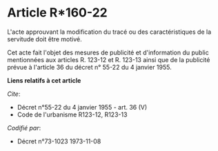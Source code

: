 # Article R*160-22

L'acte approuvant la modification du tracé ou des caractéristiques de la servitude doit être motivé.

Cet acte fait l'objet des mesures de publicité et d'information du public mentionnées aux articles R. 123-12 et R. 123-13
ainsi que de la publicité prévue à l'article 36 du décret n° 55-22 du 4 janvier 1955.

**Liens relatifs à cet article**

_Cite_:

  - Décret n°55-22 du 4 janvier 1955 - art. 36 (V)
  - Code de l'urbanisme R123-12, R123-13

_Codifié par_:

  - Décret n°73-1023 1973-11-08
